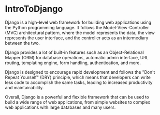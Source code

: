 # IntroToDjango

Django is a high-level web framework for building web applications using the Python programming language. It follows the Model-View-Controller (MVC) architectural pattern, where the model represents the data, the view represents the user interface, and the controller acts as an intermediary between the two.

Django provides a lot of built-in features such as an Object-Relational Mapper (ORM) for database operations, automatic admin interface, URL routing, templating engine, form handling, authentication, and more.

Django is designed to encourage rapid development and follows the "Don't Repeat Yourself" (DRY) principle, which means that developers can write less code to accomplish the same tasks, leading to increased productivity and maintainability.

Overall, Django is a powerful and flexible framework that can be used to build a wide range of web applications, from simple websites to complex web applications with large databases and many users.
